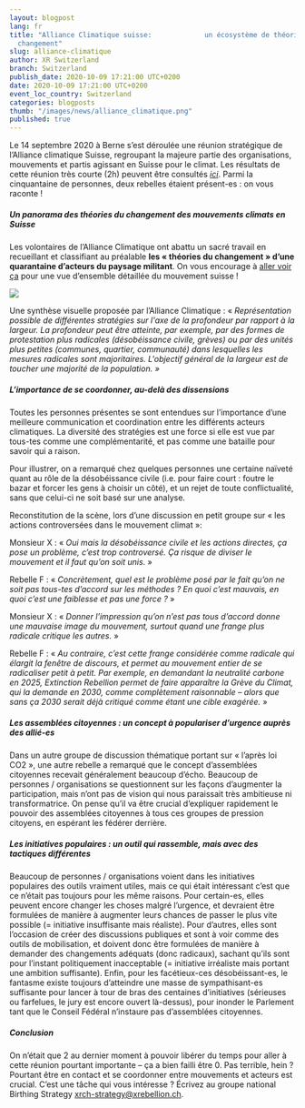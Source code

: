 ```yaml
---
layout: blogpost
lang: fr
title: "Alliance Climatique suisse:             un écosystème de théories du
  changement"
slug: alliance-climatique
author: XR Switzerland
branch: Switzerland
publish_date: 2020-10-09 17:21:00 UTC+0200
date: 2020-10-09 17:21:00 UTC+0200
event_loc_country: Switzerland
categories: blogposts
thumb: "/images/news/alliance_climatique.png"
published: true
---
```

Le 14 septembre 2020 à Berne s’est déroulée une réunion stratégique de l’Alliance climatique Suisse, regroupant la majeure partie des organisations, mouvements et partis agissant en Suisse pour le climat. Les résultats de cette réunion très courte (2h) peuvent être consultés *[ici](https://docs.google.com/document/d/1jCBJaKGI1QNWgxQ6cI_o-U5MOy1ghsz4D5CLCFLRo60/edit)*. Parmi la cinquantaine de personnes, deux rebelles étaient présent-es : on vous raconte !

##### **Un panorama des théories du changement des mouvements climats en Suisse**

Les volontaires de l’Alliance Climatique ont abattu un sacré travail en recueillant et classifiant au préalable **les « théories du changement » d’une quarantaine d’acteurs du paysage militant**. On vous encourage à [aller voir ça](https://docs.google.com/document/d/1HiczyOaxQOi7ZZ76FZ9ZjtEyqqgoNC4liyXzbRc_n0M/edit#) pour une vue d’ensemble détaillée du mouvement suisse !

![](/assets/img/posts/alliance-climatique-suisse.png)

[](<>)Une synthèse visuelle proposée par l’Alliance Climatique : « *Représentation possible de différentes stratégies sur l'axe de la profondeur par rapport à la largeur. La profondeur peut être atteinte, par exemple, par des formes de protestation plus radicales (désobéissance civile, grèves) ou par des unités plus petites (communes, quartier, communauté) dans lesquelles les mesures radicales sont majoritaires. L'objectif général de la largeur est de toucher une majorité de la population. »*

##### **L’importance de se coordonner, au-delà des dissensions**

Toutes les personnes présentes se sont entendues sur l’importance d’une meilleure communication et coordination entre les différents acteurs climatiques. La diversité des stratégies est une force si elle est vue par tous-tes comme une complémentarité, et pas comme une bataille pour savoir qui a raison.

Pour illustrer, on a remarqué chez quelques personnes une certaine naïveté quant au rôle de la désobéissance civile (i.e. pour faire court : foutre le bazar et forcer les gens à choisir un côté), et un rejet de toute conflictualité, sans que celui-ci ne soit basé sur une analyse.

Reconstitution de la scène, lors d’une discussion en petit groupe sur « les actions controversées dans le mouvement climat »:

Monsieur X : « *Oui mais la désobéissance civile et les actions directes, ça pose un problème, c’est trop controversé. Ça risque de diviser le mouvement et il faut qu’on soit unis*. »

Rebelle F : « *Concrètement, quel est le problème posé par le fait qu’on ne soit pas tous-tes d’accord sur les méthodes ? En quoi c’est mauvais, en quoi c’est une faiblesse et pas une force ?* »

Monsieur X : « *Donner l’impression qu’on n’est pas tous d’accord donne une mauvaise image du mouvement, surtout quand une frange plus radicale critique les autres.* »

Rebelle F : « *Au contraire, c’est cette frange considérée comme radicale qui élargit la fenêtre de discours, et permet au mouvement entier de se radicaliser petit à petit. Par exemple, en demandant la neutralité carbone en 2025, Extinction Rebellion permet de faire apparaître la Grève du Climat, qui la demande en 2030, comme complètement raisonnable – alors que sans ça 2030 serait déjà critiqué comme étant une cible exagérée.* »

##### **Les assemblées citoyennes : un concept à populariser d’urgence auprès des allié-es**

Dans un autre groupe de discussion thématique portant sur « l’après loi CO2 », une autre rebelle a remarqué que le concept d’assemblées citoyennes recevait généralement beaucoup d’écho. Beaucoup de personnes / organisations se questionnent sur les façons d’augmenter la participation, mais n’ont pas de vision qui nous paraissait très ambitieuse ni transformatrice. On pense qu’il va être crucial d’expliquer rapidement le pouvoir des assemblées citoyennes à tous ces groupes de pression citoyens, en espérant les fédérer derrière.

##### **Les initiatives populaires : un outil qui rassemble, mais avec des tactiques différentes**

Beaucoup de personnes / organisations voient dans les initiatives populaires des outils vraiment utiles, mais ce qui était intéressant c’est que ce n’était pas toujours pour les même raisons. Pour certain-es, elles peuvent encore changer les choses malgré l’urgence, et devraient être formulées de manière à augmenter leurs chances de passer le plus vite possible (= initiative insuffisante mais réaliste). Pour d’autres, elles sont l’occasion de créer des discussions publiques et sont à voir comme des outils de mobilisation, et doivent donc être formulées de manière à demander des changements adéquats (donc radicaux), sachant qu’ils sont pour l’instant politiquement inacceptable (= initiative irréaliste mais portant une ambition suffisante). Enfin, pour les facétieux-ces désobéissant-es, le fantasme existe toujours d’atteindre une masse de sympathisant-es suffisante pour lancer à tour de bras des centaines d’initiatives (sérieuses ou farfelues, le jury est encore ouvert là-dessus), pour inonder le Parlement tant que le Conseil Fédéral n’instaure pas d’assemblées citoyennes.

##### **Conclusion**

On n’était que 2 au dernier moment à pouvoir libérer du temps pour aller à cette réunion pourtant importante – ça a bien failli être 0. Pas terrible, hein ? Pourtant être en contact et se coordonner entre mouvements et acteurs est crucial. C’est une tâche qui vous intéresse ? Écrivez au groupe national Birthing Strategy [xrch-strategy@xrebellion.ch](xrch-strategy@xrebellion.ch).
